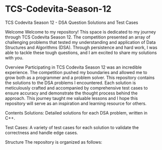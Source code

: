 # TCS-Codevita-Season-12
TCS Codevita Season 12 - DSA Question Solutions and Test Cases


Welcome
Welcome to my repository! This space is dedicated to my journey through TCS Codevita Season 12. The competition presented an array of challenging problems that tested my understanding and application of Data Structures and Algorithms (DSA). Through persistence and hard work, I was able to tackle these tough questions, and I am excited to share my solutions with you.

Overview
Participating in TCS Codevita Season 12 was an incredible experience. The competition pushed my boundaries and allowed me to grow both as a programmer and a problem solver. This repository contains the solutions to the DSA problems I encountered. Each solution is meticulously crafted and accompanied by comprehensive test cases to ensure accuracy and demonstrate the thought process behind the approach. This journey taught me valuable lessons and I hope this repository will serve as an inspiration and learning resource for others.

Contents
Solutions: Detailed solutions for each DSA problem, written in C++.

Test Cases: A variety of test cases for each solution to validate the correctness and handle edge cases.

Structure
The repository is organized as follows:
